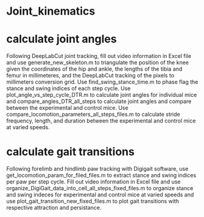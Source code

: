 # Joint_kinematics

# calculate joint angles

Following DeepLabCut joint tracking, fill out video information in Excel file and use generate_new_skeleton.m to triangulate the position of the knee given the coordinates of the hip and ankle, the lengths of the tibia and femur in millimeteres, and the DeepLabCut tracking of the pixels to millimeters conversion grid. Use find_swing_stance_time.m to phase flag the stance and swing indices of each step cycle. Use plot_angle_vs_step_cycle_DTR.m to calculate joint angles for individual mice and compare_angles_DTR_all_steps to calculate joint angles and compare between the experimental and control mice. Use compare_locomotion_parameters_all_steps_files.m to calculate stride frequency, length, and duration between the experimental and control mice at varied speeds.

# calculate gait transitions

Following forelimb and hindlimb paw tracking with Digigait software, use get_locomotion_param_for_filed_files.m to extract stance and swing indices per paw per step cycle. Fill out video information in Excel file and use organize_DigiGait_data_into_cell_all_steps_fixed_files.m to organize stance and swing indeces for experimental and control mice at varied speeds and use plot_gait_transition_new_fixed_files.m to plot gait transitions with respective attraction and persistance. 
